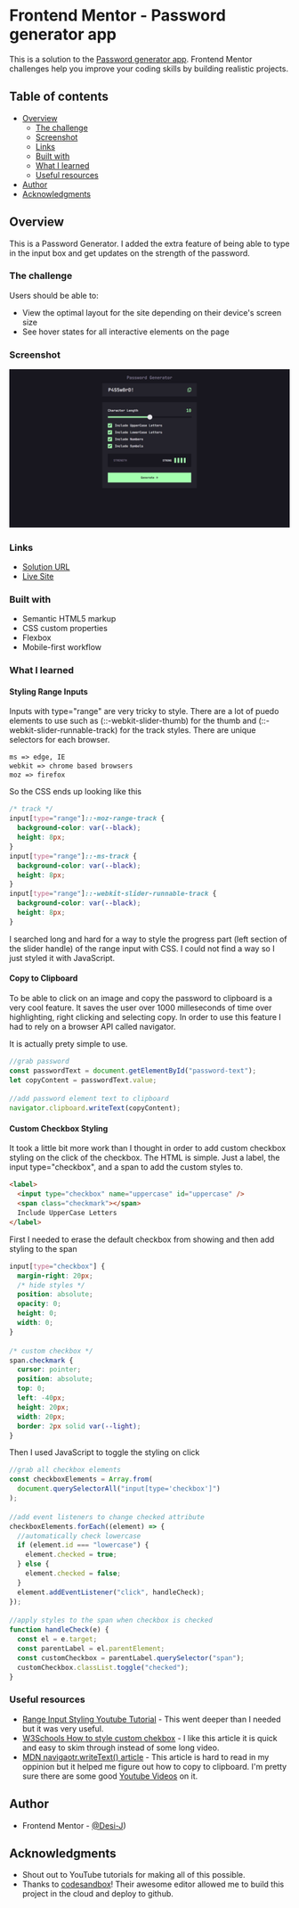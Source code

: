 # Frontend Mentor - Password generator app

This is a solution to the [Password generator app](https://www.frontendmentor.io/challenges/password-generator-app-Mr8CLycqjh). Frontend Mentor challenges help you improve your coding skills by building realistic projects.

## Table of contents

- [Overview](#overview)
  - [The challenge](#the-challenge)
  - [Screenshot](#screenshot)
  - [Links](#links)
  - [Built with](#built-with)
  - [What I learned](#what-i-learned)
  - [Useful resources](#useful-resources)
- [Author](#author)
- [Acknowledgments](#acknowledgments)

## Overview

This is a Password Generator. I added the extra feature of being able to type in the input box and get updates on the strength of the password.

### The challenge

Users should be able to:

- View the optimal layout for the site depending on their device's screen size
- See hover states for all interactive elements on the page

### Screenshot

![](./images/pg-screenshot.png)

### Links

- [Solution URL](https://www.frontendmentor.io/solutions/password-generator-html-css-js-iT3vX3Qb2Q)
- [Live Site](https://password-generator-002.netlify.app/)

### Built with

- Semantic HTML5 markup
- CSS custom properties
- Flexbox
- Mobile-first workflow

### What I learned

#### Styling Range Inputs

Inputs with type="range" are very tricky to style. There are a lot of puedo elements to use such as (::-webkit-slider-thumb) for the thumb and (::-webkit-slider-runnable-track) for the track styles. There are unique selectors for each browser.

```
ms => edge, IE
webkit => chrome based browsers
moz => firefox
```

So the CSS ends up looking like this

```css
/* track */
input[type="range"]::-moz-range-track {
  background-color: var(--black);
  height: 8px;
}
input[type="range"]::-ms-track {
  background-color: var(--black);
  height: 8px;
}
input[type="range"]::-webkit-slider-runnable-track {
  background-color: var(--black);
  height: 8px;
}
```

I searched long and hard for a way to style the progress part (left section of the slider handle) of the range input with CSS. I could not find a way so I just styled it with JavaScript.

#### Copy to Clipboard

To be able to click on an image and copy the password to clipboard is a very cool feature. It saves the user over 1000 milleseconds of time over highlighting, right clicking and selecting copy. In order to use this feature I had to rely on a browser API called navigator.

It is actually prety simple to use.

```js
//grab password
const passwordText = document.getElementById("password-text");
let copyContent = passwordText.value;

//add password element text to clipboard
navigator.clipboard.writeText(copyContent);
```

#### Custom Checkbox Styling

It took a little bit more work than I thought in order to add custom checkbox styling on the click of the checkbox.
The HTML is simple. Just a label, the input type="checkbox", and a span to add the custom styles to.

```html
<label>
  <input type="checkbox" name="uppercase" id="uppercase" />
  <span class="checkmark"></span>
  Include UpperCase Letters
</label>
```

First I needed to erase the default checkbox from showing and then add styling to the span

```css
input[type="checkbox"] {
  margin-right: 20px;
  /* hide styles */
  position: absolute;
  opacity: 0;
  height: 0;
  width: 0;
}

/* custom checkbox */
span.checkmark {
  cursor: pointer;
  position: absolute;
  top: 0;
  left: -40px;
  height: 20px;
  width: 20px;
  border: 2px solid var(--light);
}
```

Then I used JavaScript to toggle the styling on click

```js
//grab all checkbox elements
const checkboxElements = Array.from(
  document.querySelectorAll("input[type='checkbox']")
);

//add event listeners to change checked attribute
checkboxElements.forEach((element) => {
  //automatically check lowercase
  if (element.id === "lowercase") {
    element.checked = true;
  } else {
    element.checked = false;
  }
  element.addEventListener("click", handleCheck);
});

//apply styles to the span when checkbox is checked
function handleCheck(e) {
  const el = e.target;
  const parentLabel = el.parentElement;
  const customCheckbox = parentLabel.querySelector("span");
  customCheckbox.classList.toggle("checked");
}
```

### Useful resources

- [Range Input Styling Youtube Tutorial](https://www.youtube.com/watch?v=Ow0QjqmaRtQ) - This went deeper than I needed but it was very useful.
- [W3Schools How to style custom chekbox](https://www.w3schools.com/howto/howto_css_custom_checkbox.asp) - I like this article it is quick and easy to skim through instead of some long video.
- [MDN navigaotr.writeText() article](https://developer.mozilla.org/en-US/docs/Web/API/Clipboard/writeText) - This article is hard to read in my oppinion but it helped me figure out how to copy to clipboard. I'm pretty sure there are some good [Youtube Videos](https://www.youtube.com/results?search_query=javascript+copy+to+clipboard) on it.

## Author

- Frontend Mentor - [@Desi-J](https://www.frontendmentor.io/profile/Desi-J))

## Acknowledgments

- Shout out to YouTube tutorials for making all of this possible.
- Thanks to [codesandbox](https://codesandbox.io/)! Their awesome editor allowed me to build this project in the cloud and deploy to github.
